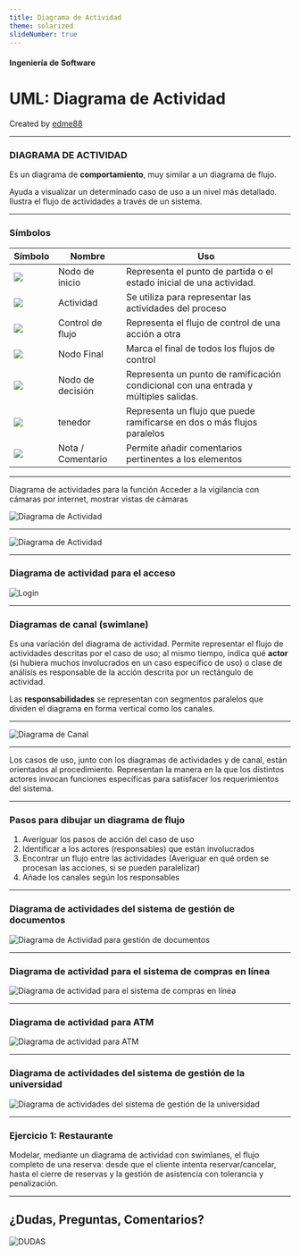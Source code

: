 ```yaml
---
title: Diagrama de Actividad
theme: solarized
slideNumber: true
---
```


#### Ingeniería de Software
# UML: Diagrama de Actividad
Created by <i class="fab fa-telegram"></i>
[edme88]("https://t.me/edme88")

---
### DIAGRAMA DE ACTIVIDAD

Es un diagrama de **comportamiento**, muy similar a un diagrama de flujo.

Ayuda a visualizar un determinado caso de uso a un nivel más detallado. Ilustra el flujo de actividades  a través de un sistema.

---

### Símbolos

<table>
<thead>
    <tr>
        <th>Símbolo</th>
        <th>Nombre</th>
        <th>Uso</th>
    </tr>
</thead>
<tbody>
    <tr>
        <td><img src="images/unidad5/actividad/Start.png"></td>
        <td>Nodo de inicio</td>
        <td>Representa el punto de partida o el estado inicial de una actividad.</td>
    </tr>
    <tr>
        <td><img src="images/unidad5/actividad/Activity.png"></td>
        <td>Actividad</td>
        <td>Se utiliza para representar las actividades del proceso</td>
    </tr>
    <tr>
        <td><img src="images/unidad5/actividad/Control-flow.png"></td>
        <td>Control de flujo</td>
        <td>Representa el flujo de control de una acción a otra</td>
    </tr>
    <tr>
        <td><img src="images/unidad5/actividad/Final-node.png"></td>
        <td>Nodo Final</td>
        <td>Marca el final de todos los flujos de control</td>
    </tr>
    <tr>
        <td><img src="images/unidad5/actividad/Decision-node-and-merge-node.png"></td>
        <td>Nodo de decisión</td>
        <td>Representa un punto de ramificación condicional con una entrada y múltiples salidas.</td>
    </tr>
    <tr>
        <td><img src="images/unidad5/actividad/Fork.png"></td>
        <td>tenedor</td>
        <td>Representa un flujo que puede ramificarse en dos o más flujos paralelos</td>
    </tr>
    <tr>
        <td><img src="images/unidad5/actividad/Note-or-comment.png"></td>
        <td>Nota / Comentario </td>
        <td>Permite añadir comentarios pertinentes a los elementos</td>
    </tr>
</tbody>
</table>

---

Diagrama de actividades para la función Acceder a la vigilancia con cámaras por 
internet, mostrar vistas de cámaras

![Diagrama de Actividad](images/unidad5/diagrama-actividad2.png)

---

![Diagrama de Actividad](images/unidad5/planeacion-proyecto.png)

---

### Diagrama de actividad para el acceso

![Login](images/unidad5/actividad/New-Activity-Diagram-for-Login.png)

---

### Diagramas de canal (swimlane)

Es una variación del diagrama de actividad. Permite representar el flujo de actividades descritas por el caso de uso; al mismo tiempo, indica qué **actor** (si hubiera muchos involucrados en un caso específico de uso) o clase de análisis es responsable de la acción descrita por un rectángulo de actividad. 

Las **responsabilidades** se representan con segmentos paralelos que dividen el diagrama en 
forma vertical como los canales.

---

![Diagrama de Canal](images/unidad5/diagrama-canal.png)

---

Los casos de uso, junto con los diagramas de actividades y de canal, están orientados al 
procedimiento. Representan la manera en la que los distintos actores invocan funciones específicas para satisfacer los requerimientos del sistema.

---

### Pasos para dibujar un diagrama de flujo

1. Averiguar los pasos de acción del caso de uso
2. Identificar a los actores (responsables) que están involucrados
3. Encontrar un flujo entre las actividades (Averiguar en qué orden se procesan las acciones, si se pueden paralelizar)
4. Añade los canales según los responsables

---

### Diagrama de actividades del sistema de gestión de documentos

![Diagrama de Actividad para gestión de documentos](images/unidad5/actividad/Activity-Diagram-for-Document-Management-System.png)

---

### Diagrama de actividad para el sistema de compras en línea

![Diagrama de actividad para el sistema de compras en línea](images/unidad5/actividad/New-Online-Shopping-System.png)

---

### Diagrama de actividad para ATM

![Diagrama de actividad para ATM](images/unidad5/actividad/New-ATM-Activity-Diagram-e1660549830558.png)

---

### Diagrama de actividades del sistema de gestión de la universidad

![Diagrama de actividades del sistema de gestión de la universidad](images/unidad5/actividad/New-College-Management.png)

---

### Ejercicio 1: Restaurante

Modelar, mediante un diagrama de actividad con swimlanes, el flujo completo de una reserva: desde que el cliente intenta reservar/cancelar, hasta el cierre de reservas y la gestión de asistencia con tolerancia y penalización.

---
## ¿Dudas, Preguntas, Comentarios?
![DUDAS](images/pregunta.gif)

<!--https://es.venngage.com/blog/diagrama-de-actividades/-->